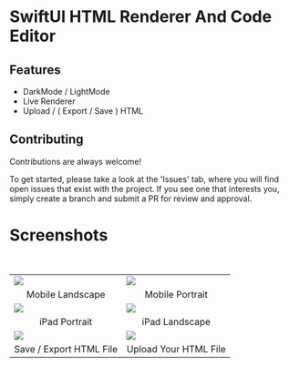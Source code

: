 
# SwiftUI HTML Renderer And Code Editor

## Features 

- DarkMode / LightMode
- Live Renderer
- Upload / ( Export / Save ) HTML


## Contributing

Contributions are always welcome!

To get started, please take a look at the 'Issues' tab, where you will find open issues that exist with the project. If you see one that interests you, simply create a branch and submit a PR for review and approval.


# Screenshots
 
<br>
<table>
<tr>
<td><img src="https://github.com/furkancosgun/SwiftUI-HTML-Renderer-And-Code-Editor/blob/main/ss/iphon1.png?raw=true" /></td>
<td><img src="https://github.com/furkancosgun/SwiftUI-HTML-Renderer-And-Code-Editor/blob/main/ss/iphone2.png?raw=true" /></td>
</tr>
<tr>
<td align="center">Mobile Landscape</td>
<td align="center">Mobile Portrait</td>
</tr>
<tr>
<td><img src="https://github.com/furkancosgun/SwiftUI-HTML-Renderer-And-Code-Editor/blob/main/ss/ipad1.png?raw=true" /></td>
<td><img src="https://github.com/furkancosgun/SwiftUI-HTML-Renderer-And-Code-Editor/blob/main/ss/ipad2.png?raw=true" /></td>
</tr>
<tr>
<td align="center">iPad Portrait</td>
<td align="center">iPad Landscape</td>
</tr>
<tr>
<td><img src="https://github.com/furkancosgun/SwiftUI-HTML-Renderer-And-Code-Editor/blob/main/ss/import.png?raw=true" /></td>
<td><img src="https://github.com/furkancosgun/SwiftUI-HTML-Renderer-And-Code-Editor/blob/main/ss/export.png?raw=true" /></td>
</tr>
<tr>
<td align="center">Save / Export HTML File</td>
<td align="center">Upload Your HTML File</td>
</tr>
</table>

